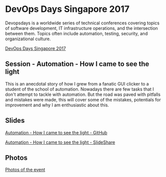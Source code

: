 # DevOps Days Singapore 2017
Devopsdays is a worldwide series of technical conferences covering topics of software development, IT infrastructure operations, and the intersection between them. Topics often include automation, testing, security, and organizational culture.

[DevOps Days Singapore 2017](https://www.devopsdays.org/events/2017-singapore/)

## Session - Automation - How I came to see the light
This is an anecdotal story of how I grew from a fanatic GUI clicker to a student of the school of automation. Nowadays there are few tasks that I don't attempt to tackle with automation. But the road was paved with pitfalls and mistakes were made, this will cover some of the mistakes, potentials for improvement and why I am enthusiastic about this.

## Slides
[Automation - How I came to see the light - GitHub](https://github.com/jaapbrasser/Events/blob/master/2017-10-26_DevOps_Days_SG/Automation%20-%20How%20I%20came%20to%20see%20the%20light.pdf)

[Automation - How I came to see the light - SlideShare](https://www.slideshare.net/JaapBrasser/automation-how-i-came-to-see-the-light)

## Photos
[Photos of the event]()